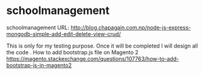 # schoolmanagement
schoolmanagement
URL:   http://blog.chapagain.com.np/node-js-express-mongodb-simple-add-edit-delete-view-crud/


This is only for my testing purpose. Once it will be completed I will design all the code .
How to add bootstrap.js file on Magento 2
https://magento.stackexchange.com/questions/107763/how-to-add-bootstrap-js-in-magento2
